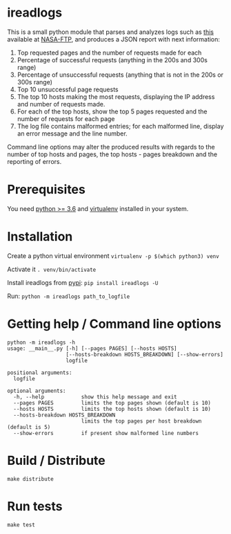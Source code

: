 # ireadlogs
This is a small python module that parses and analyzes logs such as [this](ftp://ita.ee.lbl.gov/traces/NASA_access_log_Aug95.gz) available at [NASA-FTP](ftp://ita.ee.lbl.gov/traces/), and produces a JSON report with next information:
1. Top requested pages and the number of requests made for each
2. Percentage of successful requests (anything in the 200s and 300s range)
3. Percentage of unsuccessful requests (anything that is not in the 200s or 300s range)
4. Top 10 unsuccessful page requests
5. The top 10 hosts making the most requests, displaying the IP address and number of
requests made.
6. For each of the top hosts, show the top 5 pages requested and the number of
requests for each page
7. The log file contains malformed entries; for each malformed line, display an error
message and the line number.

Command line options may alter the produced results with regards to the number of top hosts and pages, 
the top hosts - pages breakdown and the reporting of errors.

# Prerequisites
You need [python >= 3.6](https://www.python.org/downloads/) and [virtualenv](https://pypi.org/project/virtualenv/) installed in your system.

# Installation
Create a python virtual environment 
`virtualenv -p $(which python3) venv`

Activate it
`. venv/bin/activate`

Install ireadlogs from [pypi](https://pypi.org/project/ireadlogs/):
`pip install ireadlogs -U`

Run:
`python -m ireadlogs path_to_logfile`

# Getting help / Command line options
```
python -m ireadlogs -h
usage: __main__.py [-h] [--pages PAGES] [--hosts HOSTS]
                   [--hosts-breakdown HOSTS_BREAKDOWN] [--show-errors]
                   logfile

positional arguments:
  logfile

optional arguments:
  -h, --help            show this help message and exit
  --pages PAGES         limits the top pages shown (default is 10)
  --hosts HOSTS         limits the top hosts shown (default is 10)
  --hosts-breakdown HOSTS_BREAKDOWN
                        limits the top pages per host breakdown (default is 5)
  --show-errors         if present show malformed line numbers
```

# Build / Distribute
`make distribute`

# Run tests
`make test`
